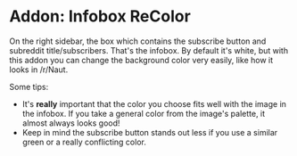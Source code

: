# Addon: Infobox ReColor

On the right sidebar, the box which contains the subscribe button and subreddit title/subscribers. That's the infobox. By default it's white, but with this addon you can change the background color very easily, like how it looks in /r/Naut. 

Some tips:

* It's **really** important that the color you choose fits well with the image in the infobox. If you take a general color from the image's palette, it almost always looks good!
* Keep in mind the subscribe button stands out less if you use a similar green or a really conflicting color. 
